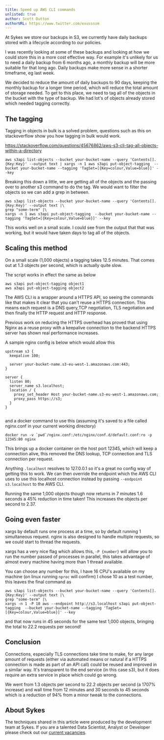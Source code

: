 ```yaml
---
title: Speed up AWS CLI commands
unlisted: true
author: Scott Dutton
authorURL: https://www.twitter.com/exusssum
---
```


At Sykes we store our backups in S3, we currently have daily backups stored with a lifecycle according to our policies.

I was recently looking at some of these backups and looking at how we could store this in a more cost effective way. For example it's unlikely for us to need a daily backup from 6 months ago, a monthly backup will be more suitable for that long ago. Daily backups make more sense in a shorter timeframe, eg last week.

We decided to reduce the amount of daily backups to 90 days, keeping the monthly backup for a longer time period, which will reduce the total amount of storage needed. To get to this place, we need to tag all of the objects in the bucket with the type of backup. We had lot's of objects already stored which needed tagging correctly.



## The tagging

Tagging in objects in bulk is a solved problem, questions such as this on stackoverflow show you how tagging in bulk would work.

https://stackoverflow.com/questions/45676862/aws-s3-cli-tag-all-objects-within-a-directory


```
aws s3api list-objects --bucket your-bucket-name --query 'Contents[].{Key:Key}' --output text | xargs -n 1 aws s3api put-object-tagging  --bucket your-bucket-name --tagging 'TagSet=[{Key=colour,Value=blue}]' --key
```

Breaking this down a little, we are getting all of the objects and the passing over to another s3 command to do the tag. We would want to filter the objects so we can add a grep in between.

```
aws s3api list-objects --bucket your-bucket-name --query 'Contents[].{Key:Key}' --output text |\
grep "some-term" |\
xargs -n 1 aws s3api put-object-tagging  --bucket your-bucket-name --tagging 'TagSet=[{Key=colour,Value=blue}]' --key
```

This works well on a small scale. I could see from the output that that was working, but it would have taken days to tag all of the objects.

## Scaling this method

On a small scale (1,000 objects) a tagging takes 12.5 minutes. That comes out at 1.3 objects per second, which is actually quite slow.

The script works in effect the same as below

```
aws s3api put-object-tagging object1
aws a3api put-object-tagging object2
```

The AWS CLI is a wrapper around a HTTPS API, so seeing the commands like that makes it clear that you can't reuse a HTTPS connection. This means each request is a DNS query,TCP negotiation, TLS negotiation and then finally the HTTP request and HTTP response.

Previous work on reducing the HTTPS overhead has proved that using Nginx as a reuse proxy with a keepalive connection to the backend HTTPS server has shown real performance increases.

A sample nginx config is below which would allow this


```
upstream s3 {
  keepalive 100;

  server your-bucket-name.s3-eu-west-1.amazonaws.com:443;
}

server {
  listen 80;
  server_name s3.localhost;
  location / {
    proxy_set_header Host your-bucket-name.s3-eu-west-1.amazonaws.com;
    proxy_pass https://s3;
  }
}


```

and a docker command to use this (assuming it's saved to a file called nginx.conf in your current working directory)

```
docker run -v `pwd`/nginx.conf:/etc/nginx/conf.d/default.conf:ro -p 12345:80 nginx
```

This brings up a docker container on the host port 12345, which will keep a connection alive, this removed the DNS lookup, TCP connection and TLS connection per request.

Anything `.localhost` resolves to 127.0.0.1 so it's a great no config way of getting this to work. We can then override the endpoint which the AWS CLI uses to use this localhost connection instead by passing `--endpoint s3.localhost` to the AWS CLI.

Running the same 1,000 objects though now returns in 7 minutes 1.6 seconds a 45% reduction in time taken!
This increases the objects per second to 2.37.


## Going even faster

xargs by default runs one process at a time, so by default running 1 simultaneous request. nginx is also designed to handle multiple requests, so we could start to thread the requests.

xargs has a very nice flag which allows this, `-P {number}` will allow you to run the number passed of processes in parallel, this takes advantage of almost every machine having more than 1 thread available.

You can choose any number for this, I have 16 CPU's available on my machine (on linux running `nproc` will confirm) I chose 10 as a test number, this leaves the final command as


```
aws s3api list-objects --bucket your-bucket-name --query 'Contents[].{Key:Key}' --output text |\
grep "some-term" |\
xargs -n 1 -P 10 aws --endpoint http://s3.localhost s3api put-object-tagging  --bucket your-bucket-name --tagging 'TagSet=[{Key=colour,Value=blue}]' --key
```


and that now runs in 45 seconds for the same test 1,000 objects, bringing the total to 22.2 requests per second!

## Conclusion

Connections, especially TLS connections take time to make, for any large amount of requests (either via automated means or natural if a HTTPS connection is made as part of an API call) could be reused and improved in a similar way. It's transparent to the end service (in this case s3), but it does require an extra service in place which could go wrong.

We went from 1.3 objects per second to 22.2 objects per second (a 1707% increase) and wall time from 12 minutes and 30 seconds to 45 seconds which is a reduction of 94% from a minor tweak to the connections.

## About Sykes

The techniques shared in this article were produced by the development team at Sykes. If you are a talented Data Scientist, Analyst or Developer please check out our [current vacancies](https://www.sykescottages.co.uk/careers/).

